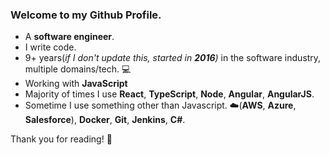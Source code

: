 ### Welcome to my Github Profile. 
* A **software engineer**.
* I write code.
* 9+ years(_if I don't update this, started in __2016__)_ in the software industry, multiple domains/tech. :computer:
* Working with **JavaScript** 
* Majority of times I use **React**, **TypeScript**, **Node**, **Angular**, **AngularJS**.
* Sometime I use something other than Javascript. :cloud:(__AWS__, __Azure__, __Salesforce__), __Docker__, __Git__, __Jenkins__, __C#__.

Thank you for reading! :book:
